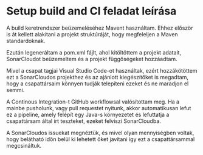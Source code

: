 # Setup build and CI feladat leírása

A build keretrendszer beüzemeléséhez Mavent használtam. Ehhez először is át kellett alakítani a projekt struktúráját, hogy megfeleljen a Maven standardoknak.

Ezután legeneráltam a pom.xml fájlt, ahol kitöltöttem a projekt adatait, SonarCloudot beüzemeltem és a projekt függőségeket hozzáadtam.

Mivel a csapat tagjai Visual Studio Code-ot használtak, ezért hozzákötöttem ezt a SonarCloudos projekthez és az ajánlott kiegészítőket is megadtam, hogy a csapattársaim
könnyen tudják telepíteni ezeket és ne maradjon el semmi.

A Continous Integration-t GitHub workflowsal valósítottam meg. Ha a mainbe pusholunk, vagy pull requestet nyitunk, akkor automatikusan lefut ez a pipeline, amely felépít egy Java-s környezetet és lefuttatja a csapattársam által írt teszteket, ezeket felviszi SonarCloudba.

A SonarCloudos issuekat megnéztük, és mivel olyan mennyiségben voltak, hogy belátható időn belül ki lehetett őket javítani így ezt a csapattársammal megcsináltuk.